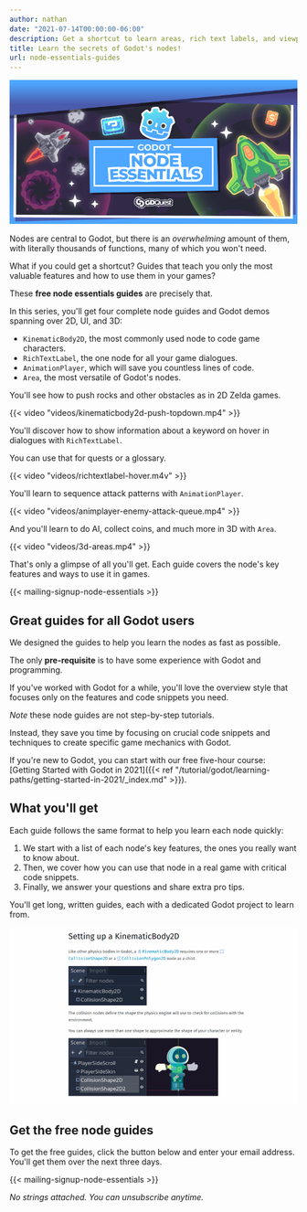 ```yaml
---
author: nathan
date: "2021-07-14T00:00:00-06:00"
description: Get a shortcut to learn areas, rich text labels, and viewports in Godot.
title: Learn the secrets of Godot's nodes!
url: node-essentials-guides
---
```


![](images/node-essentials-banner.png)

Nodes are central to Godot, but there is an *overwhelming* amount of them, with literally thousands of functions, many of which you won't need.

What if you could get a shortcut? Guides that teach you only the most valuable features and how to use them in your games?

These **free node essentials guides** are precisely that.

In this series, you'll get four complete node guides and Godot demos spanning over 2D, UI, and 3D:

- `KinematicBody2D`, the most commonly used node to code game characters.
- `RichTextLabel`, the one node for all your game dialogues.
- `AnimationPlayer`, which will save you countless lines of code.
- `Area`, the most versatile of Godot's nodes.

You'll see how to push rocks and other obstacles as in 2D Zelda games.

{{< video "videos/kinematicbody2d-push-topdown.mp4" >}}

You'll discover how to show information about a keyword on hover in dialogues with `RichTextLabel`.

You can use that for quests or a glossary.

{{< video "videos/richtextlabel-hover.m4v" >}}

You'll learn to sequence attack patterns with `AnimationPlayer`.

{{< video "videos/animplayer-enemy-attack-queue.mp4" >}}

And you'll learn to do AI, collect coins, and much more in 3D with `Area`.

{{< video "videos/3d-areas.mp4" >}}

That's only a glimpse of all you'll get. Each guide covers the node's key features and ways to use it in games.

{{< mailing-signup-node-essentials >}}

## Great guides for all Godot users

We designed the guides to help you learn the nodes as fast as possible.

The only **pre-requisite** is to have some experience with Godot and programming.

If you've worked with Godot for a while, you'll love the overview style that focuses only on the features and code snippets you need.

*Note* these node guides are not step-by-step tutorials.

Instead, they save you time by focusing on crucial code snippets and techniques to create specific game mechanics with Godot.

If you're new to Godot, you can start with our free five-hour course: [Getting Started with Godot in 2021]({{< ref "/tutorial/godot/learning-paths/getting-started-in-2021/_index.md" >}}).

## What you'll get

Each guide follows the same format to help you learn each node quickly:

1. We start with a list of each node's key features, the ones you really want to know about.
1. Then, we cover how you can use that node in a real game with critical code snippets.
1. Finally, we answer your questions and share extra pro tips.

You'll get long, written guides, each with a dedicated Godot project to learn from.

![Screenshot of the KinematicBody2D node guide](images/guide-screenshot.png)

<!-- Here's the full list of all the demos you'll get in this series: -->

<!-- TODO: list all the use cases from the guides? -->

## Get the free node guides

To get the free guides, click the button below and enter your email address. You'll get them over the next three days.

{{< mailing-signup-node-essentials >}}

*No strings attached. You can unsubscribe anytime.*
